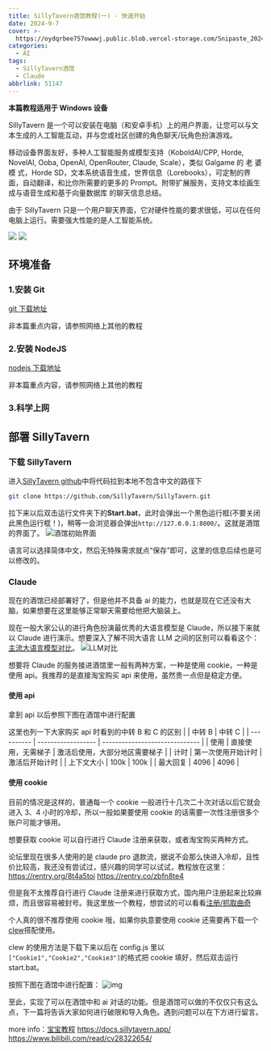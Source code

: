 ```yaml
---
title: SillyTavern酒馆教程(一) - 快速开始
date: 2024-9-7
cover: >-
  https://oydqrbee757owwwj.public.blob.vercel-storage.com/Snipaste_2024-09-07_13-48-05-SQWMYnATqu78zzoqVytrFZof5T21WC.png
categories:
  - AI
tags:
  - SillyTavern酒馆
  - Claude
abbrlink: 51147
---
```


**本篇教程适用于 Windows 设备**

SillyTavern 是一个可以安装在电脑（和安卓手机）上的用户界面，让您可以与文本生成的人工智能互动，并与您或社区创建的角色聊天/玩角色扮演游戏。

移动设备界面友好，多种人工智能服务或模型支持（KoboldAI/CPP, Horde, NovelAI, Ooba, OpenAI, OpenRouter, Claude, Scale），类似 Galgame 的 老 婆 模 式，Horde SD，文本系统语音生成，世界信息（Lorebooks），可定制的界面，自动翻译，和比你所需要的更多的 Prompt。附带扩展服务，支持文本绘画生成与语音生成和基于向量数据库 的聊天信息总结。

由于 SillyTavern 只是一个用户聊天界面，它对硬件性能的要求很低，可以在任何电脑上运行。需要强大性能的是人工智能系统。

![](https://image.baidu.com/search/down?url=https://tvax1.sinaimg.cn/large/005FcNj6ly1huwlkf4ihtj31g70r8e7c.jpg)
![](https://image.baidu.com/search/down?url=https://tvax2.sinaimg.cn/large/005FcNj6ly1huwlkquv3oj31g70r8az1.jpg)

## 环境准备

### 1.安装 Git

[git 下载地址](https://git-scm.com/downloads)

非本篇重点内容，请参照网络上其他的教程

### 2.安装 NodeJS

[nodejs 下载地址](https://nodejs.org/)

非本篇重点内容，请参照网络上其他的教程

### 3.科学上网

## 部署 SillyTavern

### 下载 SillyTavern

进入[SillyTavern github](https://github.com/SillyTavern/SillyTavern?tab=readme-ov-file)中将代码拉到本地不包含中文的路径下

```bash
git clone https://github.com/SillyTavern/SillyTavern.git
```

拉下来以后双击运行文件夹下的**Start.bat**，此时会弹出一个黑色运行框(不要关闭此黑色运行框！)，稍等一会浏览器会弹出`http://127.0.0.1:8000/`。这就是酒馆的界面了。
![酒馆初始界面](https://oydqrbee757owwwj.public.blob.vercel-storage.com/Snipaste_2024-09-07_15-02-27-kWgoYFhLCt5riFgevG5c9N7U0UPU6F.png)

语言可以选择简体中文，然后无特殊需求就点“保存”即可，这里的信息后续也是可以修改的。

### Claude

现在的酒馆已经部署好了，但是他并不具备 ai 的能力，也就是现在它还没有大脑，如果想要在这里能够正常聊天需要给他把大脑装上。

现在一般大家公认的进行角色扮演最优秀的大语言模型是 Claude，所以接下来就以 Claude 进行演示。想要深入了解不同大语言 LLM 之间的区别可以看看这个：[主流大语言模型对比](https://github.com/wsxqaza12/Comparison-of-LLM-Specifications?tab=readme-ov-file)。
![LLM对比](https://image.baidu.com/search/down?url=https://tvax2.sinaimg.cn/large/005FcNj6ly1huwllff9ufj30om0zk7hj.jpg)

想要将 Claude 的服务接进酒馆里一般有两种方案，一种是使用 cookie，一种是使用 api。我推荐的是直接淘宝购买 api 来使用，虽然贵一点但是稳定方便。

#### 使用 api

拿到 api 以后参照下图在酒馆中进行配置

这里也列一下大家购买 api 时看到的中转 B 和 C 的区别
| | 中转 B | 中转 C |
| ---------- | ------------------ | ------------------------------ |
| 使用 | 直接使用，无需梯子 | 激活后使用，大部分地区需要梯子 |
| 计时 | 第一次使用开始计时 | 激活后开始计时 |
| 上下文大小 | 100k | 100k |
| 最大回复 | 4096 | 4096 |

#### 使用 cookie

目前的情况是这样的，普通每一个 cookie 一般进行十几次二十次对话以后它就会进入 3、4 小时的冷却，所以一般如果要使用 cookie 的话需要一次性注册很多个账户可能才够用。

想要获取 cookie 可以自行进行 Claude 注册来获取，或者淘宝购买两种方式。

论坛里现在很多人使用的是 claude pro 退款流，据说不会那么快进入冷却，且性价比较高，我还没有尝试过，感兴趣的同学可以试试，教程放在这里：
https://rentry.org/8t4a5toi
https://rentry.co/zbfn8te4

但是我不太推荐自行进行 Claude 注册来进行获取方式，国内用户注册起来比较麻烦，而且很容易被封号。我这里放一个教程，想尝试的可以看看[注册/抓取曲奇](https://sqivg8d05rm.feishu.cn/wiki/HST5wAAxeibfzEkrCvHcIU8dnge)

个人真的很不推荐使用 cookie 哦，如果你执意要使用 cookie 还需要再下载一个[clew](https://github.com/teralomaniac/clewd?tab=readme-ov-file)搭配使用。

clew 的使用方法是下载下来以后在 config.js 里以`["Cookie1","Cookie2","Cookie3"]`的格式把 cookie 填好，然后双击运行 start.bat。

按照下图在酒馆中进行配置：
![img](https://oydqrbee757owwwj.public.blob.vercel-storage.com/%E5%BE%AE%E4%BF%A1%E5%9B%BE%E7%89%87_20240907153238-e2xC1aHbAkkb8z0I4CbVugOV2wLFh5.png)

至此，实现了可以在酒馆中和 ai 对话的功能。但是酒馆可以做的不仅仅只有这么点，下一篇将告诉大家如何进行破限和导入角色。遇到问题可以在下方进行留言。

more info：[宝宝教程](https://sqivg8d05rm.feishu.cn/wiki/BBocw85QTiA8EXkNcUZcT2pCnIe)
https://docs.sillytavern.app/
https://www.bilibili.com/read/cv28322654/
